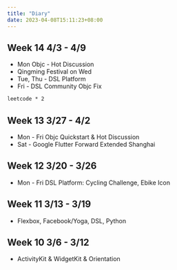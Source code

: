 ```yaml
---
title: "Diary"
date: 2023-04-08T15:11:23+08:00
---
```

## Week 14 4/3 - 4/9

* Mon Objc - Hot Discussion
* Qingming Festival on Wed
* Tue, Thu - DSL Platform
* Fri - DSL Community Objc Fix

```txt
leetcode * 2
```

## Week 13 3/27 - 4/2

* Mon - Fri Objc Quickstart & Hot Discussion
* Sat - Google Flutter Forward Extended Shanghai

## Week 12 3/20 - 3/26

* Mon - Fri DSL Platform: Cycling Challenge, Ebike Icon

## Week 11 3/13 - 3/19

* Flexbox, Facebook/Yoga, DSL, Python

## Week 10 3/6 - 3/12

* ActivityKit & WidgetKit & Orientation

